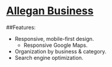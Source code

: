 [Allegan Business](http://alleganbusiness.org)
==========

##Features:
* Responsive, mobile-first design.
  * Responsive Google Maps.
* Organization by business & category.
* Search engine optimization.